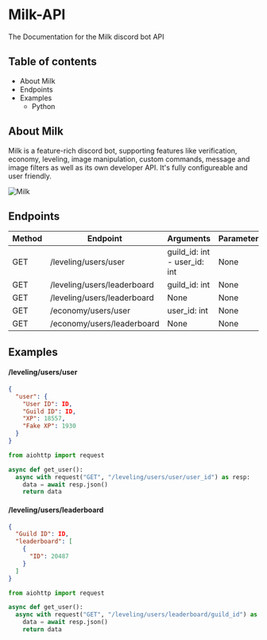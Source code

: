 # Milk-API
The Documentation for the Milk discord bot API

## Table of contents
* About Milk
* Endpoints
* Examples
  * Python
 
 
 ## About Milk
 Milk is a feature-rich discord bot, supporting features like verification, economy, leveling, image manipulation, custom commands, message and image filters as well as its own developer API. It's fully configureable and user friendly.

![Milk](https://cdn.discordapp.com/avatars/719243473437327420/ed8d87fb55fa79a213ca8d5da20eacaf.png?size=1024)

## Endpoints
Method | Endpoint | Arguments | Parameters
-------|----------|-----------|------------
GET | /leveling/users/user | guild_id: int - user_id: int | None
GET | /leveling/users/leaderboard | guild_id: int | None
GET | /leveling/users/leaderboard | None | None
GET | /economy/users/user | user_id: int | None
GET | /economy/users/leaderboard | None | None

## Examples

#### /leveling/users/user

```json
{
  "user": {
    "User ID": ID,
    "Guild ID": ID,
    "XP": 18557,
    "Fake XP": 1930
  }
}
```

```py
from aiohttp import request

async def get_user():
  async with request("GET", "/leveling/users/user/user_id") as resp:
    data = await resp.json()
    return data
```

#### /leveling/users/leaderboard

```json
{
  "Guild ID": ID,
  "leaderboard": [
    {
      "ID": 20487
    }
  ]
}
```

```py
from aiohttp import request

async def get_user():
  async with request("GET", "/leveling/users/leaderboard/guild_id") as resp:
    data = await resp.json()
    return data
```
